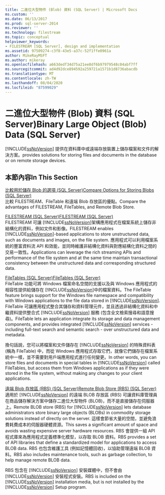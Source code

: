 ```yaml
---
title: 二進位大型物件 (Blob) 資料 (SQL Server) | Microsoft Docs
ms.custom: ''
ms.date: 06/13/2017
ms.prod: sql-server-2014
ms.reviewer: ''
ms.technology: filestream
ms.topic: conceptual
helpviewer_keywords:
- FILESTREAM [SQL Server], design and implementation
ms.assetid: 97509274-c3f8-43e5-a37c-52f1ffe0961a
author: MikeRayMSFT
ms.author: mikeray
ms.openlocfilehash: a663dedf34d75a21ee8df6b97979548c04abf7ff
ms.sourcegitcommit: ad4d92dce894592a259721a1571b1d8736abacdb
ms.translationtype: MT
ms.contentlocale: zh-TW
ms.lasthandoff: 08/04/2020
ms.locfileid: "87599029"
---
```

# <a name="binary-large-object-blob-data-sql-server"></a><span data-ttu-id="40348-102">二進位大型物件 (Blob) 資料 (SQL Server)</span><span class="sxs-lookup"><span data-stu-id="40348-102">Binary Large Object (Blob) Data (SQL Server)</span></span>
  [!INCLUDE[ssNoVersion](../../includes/ssnoversion-md.md)] <span data-ttu-id="40348-103">提供在資料庫中或遠端存放裝置上儲存檔案和文件的解決方案。</span><span class="sxs-lookup"><span data-stu-id="40348-103">provides solutions for storing files and documents in the database or on remote storage devices.</span></span>  
  
##  <a name="in-this-section"></a><a name="section"></a> <span data-ttu-id="40348-104">本節內容</span><span class="sxs-lookup"><span data-stu-id="40348-104">In This Section</span></span>  
 [<span data-ttu-id="40348-105">比較用於儲存 Blob 的選項 &#40;SQL Server&#41;</span><span class="sxs-lookup"><span data-stu-id="40348-105">Compare Options for Storing Blobs &#40;SQL Server&#41;</span></span>](compare-options-for-storing-blobs-sql-server.md)  
 <span data-ttu-id="40348-106">比較 FILESTREAM、FileTable 和遠端 Blob 存放區的優點。</span><span class="sxs-lookup"><span data-stu-id="40348-106">Compare the advantages of FILESTREAM, FileTables, and Remote Blob Store.</span></span>  
  
 [<span data-ttu-id="40348-107">FILESTREAM &#40;SQL Server&#41;</span><span class="sxs-lookup"><span data-stu-id="40348-107">FILESTREAM &#40;SQL Server&#41;</span></span>](filestream-sql-server.md)  
 <span data-ttu-id="40348-108">FILESTREAM 可讓 [!INCLUDE[ssNoVersion](../../includes/ssnoversion-md.md)]架構應用程式在檔案系統上儲存非結構化的資料，例如文件和影像。</span><span class="sxs-lookup"><span data-stu-id="40348-108">FILESTREAM enables [!INCLUDE[ssNoVersion](../../includes/ssnoversion-md.md)]-based applications to store unstructured data, such as documents and images, on the file system.</span></span> <span data-ttu-id="40348-109">應用程式可以利用檔案系統的豐富資料流 API 和效能，並同時維護非結構化資料與對應結構化資料之間的交易一致性。</span><span class="sxs-lookup"><span data-stu-id="40348-109">Applications can leverage the rich streaming APIs and performance of the file system and at the same time maintain transactional consistency between the unstructured data and corresponding structured data.</span></span>  
  
 [<span data-ttu-id="40348-110">FileTables &#40;SQL Server&#41;</span><span class="sxs-lookup"><span data-stu-id="40348-110">FileTables &#40;SQL Server&#41;</span></span>](filetables-sql-server.md)  
 <span data-ttu-id="40348-111">FileTable 功能可將 Windows 檔案命名空間的支援以及與 Windows 應用程式的相容性提供給儲存在 [!INCLUDE[ssNoVersion](../../includes/ssnoversion-md.md)]中的檔案資料。</span><span class="sxs-lookup"><span data-stu-id="40348-111">The FileTable feature brings support for the Windows file namespace and compatibility with Windows applications to the file data stored in [!INCLUDE[ssNoVersion](../../includes/ssnoversion-md.md)].</span></span> <span data-ttu-id="40348-112">FileTable 可讓應用程式整合其儲存和資料管理元件，並且透過非結構化資料和中繼資料提供整合式 [!INCLUDE[ssNoVersion](../../includes/ssnoversion-md.md)] 服務 (包含全文檢索搜尋和語意搜尋)。</span><span class="sxs-lookup"><span data-stu-id="40348-112">FileTable lets an application integrate its storage and data management components, and provides integrated [!INCLUDE[ssNoVersion](../../includes/ssnoversion-md.md)] services - including full-text search and semantic search - over unstructured data and metadata.</span></span>  
  
 <span data-ttu-id="40348-113">換句話說，您可以將檔案和文件儲存在 [!INCLUDE[ssNoVersion](../../includes/ssnoversion-md.md)] 的特殊資料表 (稱為 FileTable) 中，而從 Windows 應用程式存取它們，就像它們儲存在檔案系統中一樣，並不需要對用戶端應用程式進行任何變更。</span><span class="sxs-lookup"><span data-stu-id="40348-113">In other words, you can store files and documents in special tables in [!INCLUDE[ssNoVersion](../../includes/ssnoversion-md.md)] called FileTables, but access them from Windows applications as if they were stored in the file system, without making any changes to your client applications.</span></span>  
  
 [<span data-ttu-id="40348-114">遠端 Blob 存放區 &#40;RBS&#41; &#40;SQL Server&#41;</span><span class="sxs-lookup"><span data-stu-id="40348-114">Remote Blob Store &#40;RBS&#41; &#40;SQL Server&#41;</span></span>](remote-blob-store-rbs-sql-server.md)  
 <span data-ttu-id="40348-115">適用於 [!INCLUDE[ssNoVersion](../../includes/ssnoversion-md.md)] 的遠端 BLOB 存放區 (RBS) 可讓資料庫管理員在商品儲存解決方案中儲存二進位大型物件 (BLOB)，而不是直接儲存在伺服器上。</span><span class="sxs-lookup"><span data-stu-id="40348-115">Remote BLOB store (RBS) for [!INCLUDE[ssNoVersion](../../includes/ssnoversion-md.md)] lets database administrators store binary large objects (BLOBs) in commodity storage solutions instead of directly on the server.</span></span> <span data-ttu-id="40348-116">這樣會節省大量的空間，並避免浪費耗費成本的伺服器硬體資源。</span><span class="sxs-lookup"><span data-stu-id="40348-116">This saves a significant amount of space and avoids wasting expensive server hardware resources.</span></span> <span data-ttu-id="40348-117">RBS 會提供一組 API 程式庫來為應用程式定義標準化模型，以存取 BLOB 資料。</span><span class="sxs-lookup"><span data-stu-id="40348-117">RBS provides a set of API libraries that define a standardized model for applications to access BLOB data.</span></span> <span data-ttu-id="40348-118">RBS 也包含維護工具 (例如記憶體回收)，以協助管理遠端 BLOB 資料。</span><span class="sxs-lookup"><span data-stu-id="40348-118">RBS also includes maintenance tools, such as garbage collection, to help manage remote BLOB data.</span></span>  
  
 <span data-ttu-id="40348-119">RBS 包含在 [!INCLUDE[ssNoVersion](../../includes/ssnoversion-md.md)] 安裝媒體中，但不會由 [!INCLUDE[ssNoVersion](../../includes/ssnoversion-md.md)] 安裝程式安裝。</span><span class="sxs-lookup"><span data-stu-id="40348-119">RBS is included on the [!INCLUDE[ssNoVersion](../../includes/ssnoversion-md.md)] installation media, but is not installed by the [!INCLUDE[ssNoVersion](../../includes/ssnoversion-md.md)] Setup program.</span></span>  
  
  

